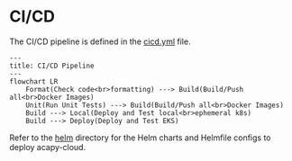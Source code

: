 # CI/CD

The CI/CD pipeline is defined in the [cicd.yml](cicd.yml) file.

```mermaid
---
title: CI/CD Pipeline
---
flowchart LR
    Format(Check code<br>formatting) ---> Build(Build/Push all<br>Docker Images)
    Unit(Run Unit Tests) ---> Build(Build/Push all<br>Docker Images)
    Build ---> Local(Deploy and Test local<br>ephemeral k8s)
    Build ---> Deploy(Deploy and Test EKS)
```

Refer to the [helm](../../helm) directory for the Helm charts and Helmfile
configs to deploy acapy-cloud.
